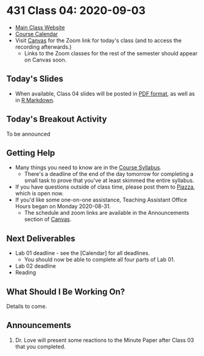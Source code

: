 # 431 Class 04: 2020-09-03

- [Main Class Website](https://thomaselove.github.io/431/)
- [Course Calendar](https://thomaselove.github.io/431/calendar.html)
- Visit [Canvas](https://canvas.case.edu) for the Zoom link for today's class (and to access the recording afterwards.) 
    - Links to the Zoom classes for the rest of the semester should appear on Canvas soon.

## Today's Slides

- When available, Class 04 slides will be posted in [PDF format](https://github.com/THOMASELOVE/431-2020/blob/master/classes/class04/431_class-04-slides_2020.pdf), as well as in [R Markdown](https://github.com/THOMASELOVE/431-2020/blob/master/classes/class04/431_class-04-slides_2020.Rmd).

## Today's Breakout Activity

To be announced

## Getting Help

- Many things you need to know are in the [Course Syllabus](https://thomaselove.github.io/431-2020-syllabus/). 
    - There's a deadline of the end of the day tomorrow for completing a small task to prove that you've at least skimmed the entire syllabus.
- If you have questions outside of class time, please post them to [Piazza](https://piazza.com/case/fall2020/pqhs431), which is open now.
- If you'd like some one-on-one assistance, Teaching Assistant Office Hours began on Monday 2020-08-31.
    - The schedule and zoom links are available in the Announcements section of [Canvas](https://canvas.case.edu).

## Next Deliverables

- Lab 01 deadline - see the [Calendar] for all deadlines.
    - You should now be able to complete all four parts of Lab 01.
- Lab 02 deadline
- Reading

## What Should I Be Working On?

Details to come.

## Announcements

1. Dr. Love will present some reactions to the Minute Paper after Class 03 that you completed.
